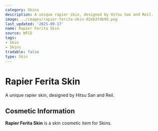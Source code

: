 ```yaml
---
category: Skins
description: A unique rapier skin, designed by Hitsu San and Reil.
image: ../images/rapier-ferita-skin-02eb3fdb9d.png
last_updated: '2025-09-17'
name: Rapier Ferita Skin
source: WFCD
tags:
- Skin
- Skins
tradable: false
type: Skin
---
```


# Rapier Ferita Skin

A unique rapier skin, designed by Hitsu San and Reil.

## Cosmetic Information

**Rapier Ferita Skin** is a skin cosmetic item for Skins.

